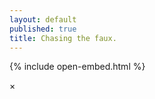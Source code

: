 ```yaml
---
layout: default
published: true
title: Chasing the faux.
---
```

{% include open-embed.html %}

<div id="horizontal-waterfull"></div>
  
<div id="myModal" class="modal">
  <span class="close">×</span>
  <img class="modal-content" id="modal-image" />
  <div id="caption"></div>
</div>

<script>

function openModal(obj) {
    document.getElementById('myModal').style.display = 'block';
    alert(obj.getElementsByTag("img")[0]);
    //val imagebox = obj.innerHTML;
    //val imagecell = imagebox.getElementByTag("a")[0];
    //val img = imagecell.getElementByTag("img")[0];
    var modal = document.getElementById('myModal');
    var modalImg = document.getElementById("modal-image");
    //var captionText = document.getElementById("caption");
    //modalImg.src = "./image/1.jpg";
    //modalImg.alt =　"国立新美術館｜東京";
    //captionText.innerHTML = "国立新美術館｜東京";
    modal.onclick = function(){
    modal.style.display = "none";
    }
}
</script>

<script src="./imageLayout.js"></script>
<script>
const images = [
{
  src: './image/1.jpg',
  width: 667,
  height: 1000
}, 
{
  src: './image/2.jpg',
  width: 1462,
  height: 540
}, 
{
  src: './image/6.jpg',
  width: 1462,
  height: 540
},  
{
  src: './image/3.jpg',
  width: 1000,
  height: 656  
},
{
  src: './image/4.jpg',
  width: 667,
  height: 1000
},   
{
  src: './image/5.jpg',
  width: 1463,
  height: 540
},  
{
  src: './image/2019-11-04-013038.jpg',
  width: 480,
  height: 270
},
{
  src: './image/2019-11-04-033403.jpg',
  width: 480,
  height: 270
},
{
  src: './image/2019-11-04-195519.jpg',
  width: 480,
  height: 270
},
{
  src: './image/2019-10-29-014202.jpg',
  width: 480,
  height: 270
}]
const $box = document.getElementById('horizontal-waterfull')
const layout = new ImagesLayout(images, $box.clientWidth, 2)
layout.completedImages.forEach(item => {
  let $imageBox = document.createElement('div')
  $imageBox.setAttribute('class', 'image-box')
  $imageBox.setAttribute('onclick', 'openModal(this)')
  $imageBox.style.width = item.width + 'px'
  $imageBox.style.height = item.height + 'px'
  let $imagecell = document.createElement('a')
  let $image = document.createElement('img')
  $image.setAttribute('src', item.src)
  $imagecell.appendChild($image)
  $imageBox.appendChild($imagecell)
  $box.appendChild($imageBox)
})
var resizeTimer = null;
$(window).bind('resize', function () {
    if (resizeTimer) clearTimeout(resizeTimer);
    resizeTimer = setTimeout(function () {
        const $box = document.getElementById('horizontal-waterfull');
        document.getElementById('horizontal-waterfull').innerHTML = "";
        const layout = new ImagesLayout(images, $box.clientWidth, 2);
        layout.completedImages.forEach(item => {
          let $imageBox = document.createElement('div')
          $imageBox.setAttribute('class', 'image-box')
          $imageBox.setAttribute('onclick', 'openModal(this)')
          $imageBox.style.width = item.width + 'px'
          $imageBox.style.height = item.height + 'px'
          let $imgmodal = document.createElement('div')
          $imgmodal.setAttribute('class', 'modal hide')
          let $modaltext=document.createTextNode("test");
          $imgmodal.appendChild($modaltext)
          let $imagecell = document.createElement('a')
          //$imagecell.setAttribute('href', item.src)
          let $image = document.createElement('img')
          $image.setAttribute('src', item.src)
          $imagecell.appendChild($image)
          $imageBox.appendChild($imagecell)
          $imageBox.appendChild($imgmodal)
          $box.appendChild($imageBox)
        });
    }, 300);
}); 
</script>
